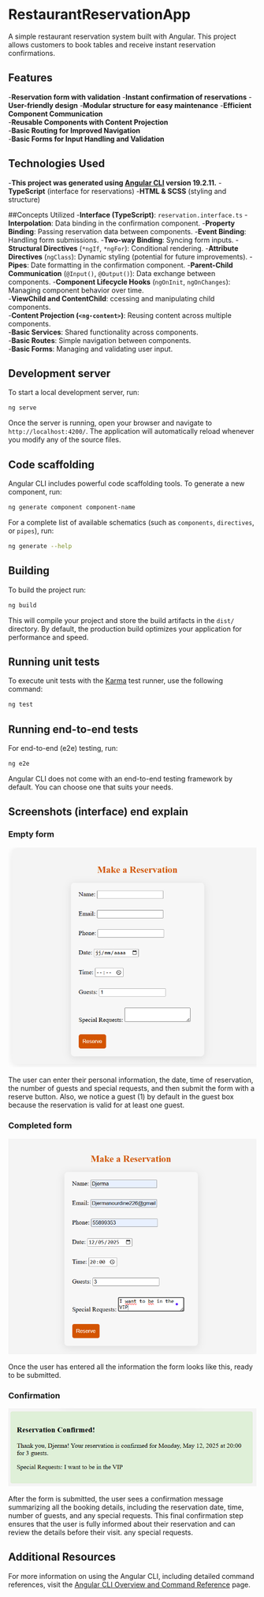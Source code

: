 # RestaurantReservationApp

A simple restaurant reservation system built with Angular. This project allows customers to book tables and receive instant reservation confirmations.

## Features

-**Reservation form with validation**
-**Instant confirmation of reservations**
-**User-friendly design**
-**Modular structure for easy maintenance**
-**Efficient Component Communication**  
-**Reusable Components with Content Projection**  
-**Basic Routing for Improved Navigation**  
-**Basic Forms for Input Handling and Validation**  

## Technologies Used
-**This project was generated using [Angular CLI](https://github.com/angular/angular-cli) version 19.2.11.**
-**TypeScript** (interface for reservations)
-**HTML & SCSS** (styling and structure)

##Concepts Utilized
-**Interface (TypeScript)**: `reservation.interface.ts`
-**Interpolation**: Data binding in the confirmation component.
-**Property Binding**: Passing reservation data between components.
-**Event Binding**: Handling form submissions.
-**Two-way Binding**: Syncing form inputs.
-**Structural Directives** (`*ngIf`, `*ngFor`): Conditional rendering.
-**Attribute Directives** (`ngClass`): Dynamic styling (potential for future improvements).
-**Pipes**: Date formatting in the confirmation component.
-**Parent-Child Communication** (`@Input()`, `@Output()`): Data exchange between components.
-**Component Lifecycle Hooks** (`ngOnInit`, `ngOnChanges`): Managing component behavior over time.  
-**ViewChild and ContentChild**: ccessing and manipulating child components.  
-**Content Projection (`<ng-content>`)**: Reusing content across multiple components.  
-**Basic Services**: Shared functionality across components.  
-**Basic Routes**: Simple navigation between components.  
-**Basic Forms**: Managing and validating user input.  


## Development server

To start a local development server, run:

```bash
ng serve
```

Once the server is running, open your browser and navigate to `http://localhost:4200/`. The application will automatically reload whenever you modify any of the source files.

## Code scaffolding

Angular CLI includes powerful code scaffolding tools. To generate a new component, run:

```bash
ng generate component component-name
```

For a complete list of available schematics (such as `components`, `directives`, or `pipes`), run:

```bash
ng generate --help
```

## Building

To build the project run:

```bash
ng build
```

This will compile your project and store the build artifacts in the `dist/` directory. By default, the production build optimizes your application for performance and speed.

## Running unit tests

To execute unit tests with the [Karma](https://karma-runner.github.io) test runner, use the following command:

```bash
ng test
```

## Running end-to-end tests

For end-to-end (e2e) testing, run:

```bash
ng e2e
```

Angular CLI does not come with an end-to-end testing framework by default. You can choose one that suits your needs.

## Screenshots (interface) end explain

### Empty form
![Empty form](public/assets/images/formulaire%201.png)

The user can enter their personal information, the date, time of reservation, the number of guests and special requests, and then submit the form with a reserve button. Also, we notice a guest (1) by default in the guest box because the reservation is valid for at least one guest.

### Completed form
![Completed form](public/assets/images/formulaire%202.png)

Once the user has entered all the information the form looks like this, ready to be submitted.

### Confirmation
![Confirmation](public/assets/images/confirmation.png)

After the form is submitted, the user sees a confirmation message summarizing all the booking details, including the reservation date, time, number of guests, and any special requests. This final confirmation step ensures that the user is fully informed about their reservation and can review the details before their visit. any special requests.

## Additional Resources

For more information on using the Angular CLI, including detailed command references, visit the [Angular CLI Overview and Command Reference](https://angular.dev/tools/cli) page.
